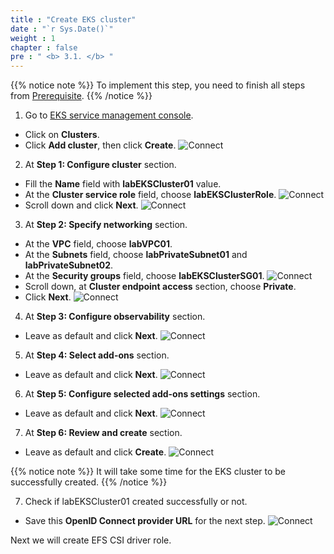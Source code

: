 ```yaml
---
title : "Create EKS cluster"
date : "`r Sys.Date()`"
weight : 1
chapter : false
pre : " <b> 3.1. </b> "
---
```


{{% notice note %}}
To implement this step, you need to finish all steps from [Prerequisite](/2-Prerequisite/).
{{% /notice %}}

1. Go to [EKS service management console](https://console.aws.amazon.com/eks/home).
  - Click on **Clusters**.
  - Click **Add cluster**, then click **Create**.
  ![Connect](/images/3.eks/ws01-createeks01.png)

2. At **Step 1: Configure cluster** section.
  - Fill the **Name** field with **labEKSCluster01** value.
  - At the **Cluster service role** field, choose **labEKSClusterRole**.
  ![Connect](/images/3.eks/ws01-createeks02.png)
  - Scroll down and click **Next**.
  ![Connect](/images/3.eks/ws01-createeks03.png)

3. At **Step 2: Specify networking** section.
  - At the **VPC** field, choose **labVPC01**.
  - At the **Subnets** field, choose **labPrivateSubnet01** and **labPrivateSubnet02**.
  - At the **Security groups** field, choose **labEKSClusterSG01**.
  ![Connect](/images/3.eks/ws01-createeks04.png)
  - Scroll down, at **Cluster endpoint access** section, choose **Private**.
  - Click **Next**.
  ![Connect](/images/3.eks/ws01-createeks05.png)

4. At **Step 3: Configure observability** section.
  - Leave as default and click **Next**.
  ![Connect](/images/3.eks/ws01-createeks06.png)

5. At **Step 4: Select add-ons** section.
  - Leave as default and click **Next**.
  ![Connect](/images/3.eks/ws01-createeks07.png)

6. At **Step 5: Configure selected add-ons settings** section.
  - Leave as default and click **Next**.
  ![Connect](/images/3.eks/ws01-createeks08.png)

7. At **Step 6: Review and create** section.
  - Leave as default and click **Create**.
  ![Connect](/images/3.eks/ws01-createeks09.png)

{{% notice note %}}
It will take some time for the EKS cluster to be successfully created.
{{% /notice %}}

7. Check if labEKSCluster01 created successfully or not.
  - Save this **OpenID Connect provider URL** for the next step.
  ![Connect](/images/3.eks/ws01-createeks10.png)

Next we will create EFS CSI driver role.